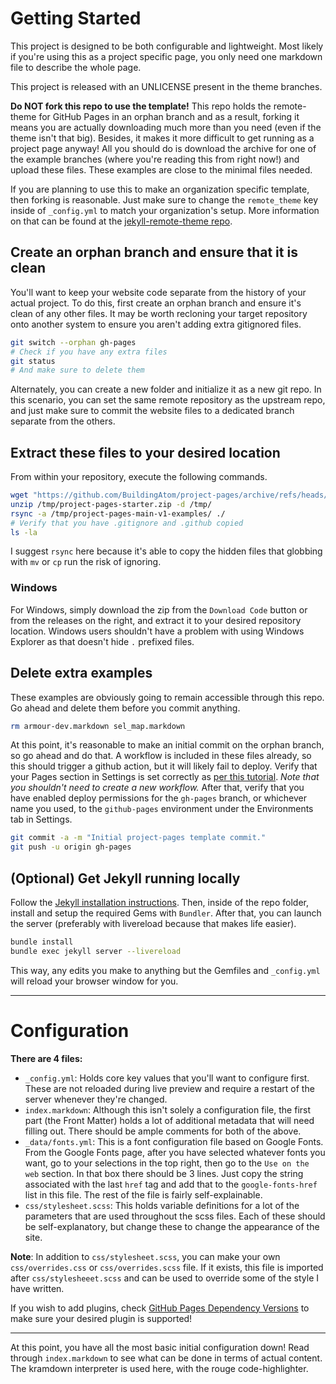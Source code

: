 # Getting Started

This project is designed to be both configurable and lightweight.
Most likely if you're using this as a project specific page, you only need one markdown file to describe the whole page.

This project is released with an UNLICENSE present in the theme branches.

**Do NOT fork this repo to use the template!**
This repo holds the remote-theme for GitHub Pages in an orphan branch and as a result, forking it means you are actually downloading much more than you need (even if the theme isn't that big).
Besides, it makes it more difficult to get running as a project page anyway!
All you should do is download the archive for one of the example branches (where you're reading this from right now!) and upload these files.
These examples are close to the minimal files needed.

If you are planning to use this to make an organization specific template, then forking is reasonable.
Just make sure to change the `remote_theme` key inside of `_config.yml` to match your organization's setup.
More information on that can be found at the [jekyll-remote-theme repo](https://github.com/benbalter/jekyll-remote-theme).

## Create an orphan branch and ensure that it is clean

You'll want to keep your website code separate from the history of your actual project.
To do this, first create an orphan branch and ensure it's clean of any other files.
It may be worth recloning your target repository onto another system to ensure you aren't adding extra gitignored files.

```bash
git switch --orphan gh-pages
# Check if you have any extra files
git status
# And make sure to delete them
```

Alternately, you can create a new folder and initialize it as a new git repo.
In this scenario, you can set the same remote repository as the upstream repo, and just make sure to commit the website files to a dedicated branch separate from the others.

## Extract these files to your desired location

From within your repository, execute the following commands.

```bash
wget "https://github.com/BuildingAtom/project-pages/archive/refs/heads/main-v1-examples.zip" -O /tmp/project-pages-starter.zip
unzip /tmp/project-pages-starter.zip -d /tmp/
rsync -a /tmp/project-pages-main-v1-examples/ ./
# Verify that you have .gitignore and .github copied
ls -la
```

I suggest `rsync` here because it's able to copy the hidden files that globbing with `mv` or `cp` run the risk of ignoring.

### Windows
For Windows, simply download the zip from the `Download Code` button or from the releases on the right, and extract it to your desired repository location.
Windows users shouldn't have a problem with using Windows Explorer as that doesn't hide `.` prefixed files.

## Delete extra examples

These examples are obviously going to remain accessible through this repo.
Go ahead and delete them before you commit anything.

```bash
rm armour-dev.markdown sel_map.markdown
```

At this point, it's reasonable to make an initial commit on the orphan branch, so go ahead and do that.
A workflow is included in these files already, so this should trigger a github action, but it will likely fail to deploy.
Verify that your Pages section in Settings is set correctly as [per this tutorial](https://docs.github.com/en/pages/getting-started-with-github-pages/configuring-a-publishing-source-for-your-github-pages-site#publishing-with-a-custom-github-actions-workflow).
*Note that you shouldn't need to create a new workflow.*
After that, verify that you have enabled deploy permissions for the `gh-pages` branch, or whichever name you used, to the `github-pages` environment under the Environments tab in Settings.

```bash
git commit -a -m "Initial project-pages template commit."
git push -u origin gh-pages
```

## (Optional) Get Jekyll running locally

Follow the [Jekyll installation instructions](https://jekyllrb.com/docs/installation/).
Then, inside of the repo folder, install and setup the required Gems with `Bundler`.
After that, you can launch the server (preferably with livereload because that makes life easier).

```bash
bundle install
bundle exec jekyll server --livereload
```

This way, any edits you make to anything but the Gemfiles and `_config.yml` will reload your browser window for you.

---

# Configuration

**There are 4 files:**
* `_config.yml`: Holds core key values that you'll want to configure first.
These are not reloaded during live preview and require a restart of the server whenever they're changed.
* `index.markdown`: Although this isn't solely a configuration file, the first part (the Front Matter) holds a lot of additional metadata that will need filling out.
There should be ample comments for both of the above.
* `_data/fonts.yml`: This is a font configuration file based on Google Fonts.
From the Google Fonts page, after you have selected whatever fonts you want, go to your selections in the top right, then go to the `Use on the web` section.
In that box there should be 3 lines.
Just copy the string associated with the last `href` tag and add that to the `google-fonts-href` list in this file.
The rest of the file is fairly self-explainable.
* `css/stylesheet.scss`: This holds variable definitions for a lot of the parameters that are used throughout the scss files.
Each of these should be self-explanatory, but change these to change the appearance of the site.

**Note**: In addition to `css/stylesheet.scss`, you can make your own `css/overrides.css` or `css/overrides.scss` file.
If it exists, this file is imported after `css/stylesheeet.scss` and can be used to override some of the style I have written.

If you wish to add plugins, check [GitHub Pages Dependency Versions](https://pages.github.com/versions/) to make sure your desired plugin is supported!

---

At this point, you have all the most basic initial configuration down!
Read through `index.markdown` to see what can be done in terms of actual content.
The kramdown interpreter is used here, with the rouge code-highlighter.
